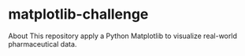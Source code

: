 # matplotlib-challenge
About This repository apply a Python Matplotlib to visualize real-world pharmaceutical data. 
